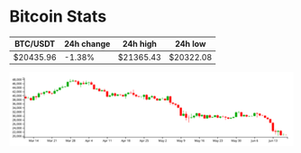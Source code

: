 # Bitcoin Stats

BTC/USDT|24h change|24h high|24h low|
|---|---|---|---|
|$20435.96|-1.38%|$21365.43|$20322.08|

<img src="./chart.svg">
